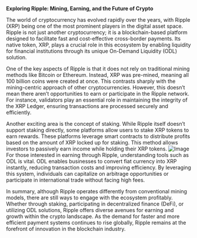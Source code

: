**Exploring Ripple: Mining, Earning, and the Future of Crypto**

The world of cryptocurrency has evolved rapidly over the years, with Ripple (XRP) being one of the most prominent players in the digital asset space. Ripple is not just another cryptocurrency; it is a blockchain-based platform designed to facilitate fast and cost-effective cross-border payments. Its native token, XRP, plays a crucial role in this ecosystem by enabling liquidity for financial institutions through its unique On-Demand Liquidity (ODL) solution. 

One of the key aspects of Ripple is that it does not rely on traditional mining methods like Bitcoin or Ethereum. Instead, XRP was pre-mined, meaning all 100 billion coins were created at once. This contrasts sharply with the mining-centric approach of other cryptocurrencies. However, this doesn’t mean there aren’t opportunities to earn or participate in the Ripple network. For instance, validators play an essential role in maintaining the integrity of the XRP Ledger, ensuring transactions are processed securely and efficiently.

Another exciting area is the concept of staking. While Ripple itself doesn’t support staking directly, some platforms allow users to stake XRP tokens to earn rewards. These platforms leverage smart contracts to distribute profits based on the amount of XRP locked up for staking. This method allows investors to passively earn income while holding their XRP tokens.
 ![Image](https://github.com/user-attachments/assets/b6e7b7a2-655e-4d44-8baa-20c566a3cb65)
For those interested in earning through Ripple, understanding tools such as ODL is vital. ODL enables businesses to convert fiat currency into XRP instantly, reducing transaction costs and improving efficiency. By leveraging this system, individuals can capitalize on arbitrage opportunities or participate in international trade without facing high fees.

In summary, although Ripple operates differently from conventional mining models, there are still ways to engage with the ecosystem profitably. Whether through staking, participating in decentralized finance (DeFi), or utilizing ODL solutions, Ripple offers diverse avenues for earning and growth within the crypto landscape. As the demand for faster and more efficient payment systems continues to rise globally, Ripple remains at the forefront of innovation in the blockchain industry.